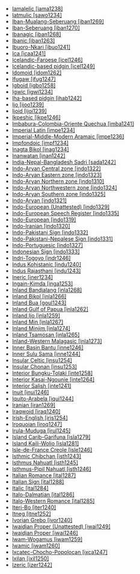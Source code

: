 - [Iamalelic [iama1238]](tree/aust1307/mala1545/east2712/ocea1241/west2818/papu1253/nucl1744/nort2848/bwai1241/iama1238/md.ini)
- [Iatmulic [sawo1234]](tree/nduu1242/nucl1642/sawo1235/sawo1234/md.ini)
- [Iban-Mualang-Seberuang [iban1269]](tree/aust1307/mala1545/mala1536/nort3170/mala1538/iban1263/iban1269/md.ini)
- [Iban-Seberuang [iban1270]](tree/aust1307/mala1545/mala1536/nort3170/mala1538/iban1263/iban1269/iban1270/md.ini)
- [Ibanagic [iban1268]](tree/aust1307/mala1545/nort3238/caga1241/iban1268/md.ini)
- [Ibanic [iban1263]](tree/aust1307/mala1545/mala1536/nort3170/mala1538/iban1263/md.ini)
- [Ibuoro-Nkari [ibuo1241]](tree/atla1278/volt1241/benu1247/delt1251/obol1242/cent2253/ibuo1241/md.ini)
- [Ica [icaa1241]](tree/araw1281/japu1236/icaa1241/md.ini)
- [Icelandic-Faroese [icel1246]](tree/indo1319/clas1257/germ1287/nort3152/nort3160/west2805/icel1246/md.ini)
- [Icelandic-based pidgin [icel1249]](tree/pidg1258/icel1249/md.ini)
- [Idomoid [idom1262]](tree/atla1278/volt1241/benu1247/idom1262/md.ini)
- [Ifugaw [ifug1247]](tree/aust1307/mala1545/nort3238/meso1254/sout3211/cent2296/nucl1754/ifug1247/md.ini)
- [Igboid [igbo1258]](tree/atla1278/volt1241/benu1247/igbo1258/md.ini)
- [Igwic [igwi1234]](tree/atla1278/volt1241/benu1247/akpe1249/edoi1239/nort3183/igwi1234/md.ini)
- [Iha-based pidgin [ihab1242]](tree/pidg1258/ihab1242/md.ini)
- [Ijo [ijoo1239]](tree/ijoi1239/ijoo1239/md.ini)
- [Ijoid [ijoi1239]](tree/ijoi1239/md.ini)
- [Ikpeshic [ikpe1246]](tree/atla1278/volt1241/benu1247/akpe1249/edoi1239/nort3183/igwi1234/ikpe1246/md.ini)
- [Imbabura-Colombia-Oriente Quechua [imba1241]](tree/quec1387/quec1388/chin1494/quec1389/colo1257/ecua1249/imba1241/md.ini)
- [Imperial Latin [impe1234]](tree/indo1319/clas1257/ital1284/lati1262/lati1263/impe1234/md.ini)
- [Imperial-Middle-Modern Aramaic [impe1236]](tree/afro1255/semi1276/west2786/cent2236/nort3165/aram1259/impe1236/md.ini)
- [Impfondoic [impf1234]](tree/atla1278/volt1241/benu1247/bant1294/sout3152/narr1281/cent2260/nort3376/rive1266/liko1251/impf1234/md.ini)
- [Inagta Bikol [inag1234]](tree/aust1307/mala1545/grea1284/cent2246/biko1240/inag1234/md.ini)
- [Inanwatan [inan1242]](tree/inan1242/md.ini)
- [India-Nepal-Bangladesh Sadri [sada1242]](tree/indo1319/clas1257/indo1320/indo1321/midd1375/cont1248/midl1245/shau1239/biha1245/mait1254/sada1243/sadr1250/sada1242/md.ini)
- [Indo-Aryan Central zone [indo1322]](tree/indo1319/clas1257/indo1320/indo1321/midd1375/cont1248/midl1245/shau1239/indo1322/md.ini)
- [Indo-Aryan Eastern zone [indo1323]](tree/indo1319/clas1257/indo1320/indo1321/midd1375/cont1248/indo1323/md.ini)
- [Indo-Aryan Northern zone [indo1310]](tree/indo1319/clas1257/indo1320/indo1321/midd1375/cont1248/midl1245/indo1310/md.ini)
- [Indo-Aryan Northwestern zone [indo1324]](tree/indo1319/clas1257/indo1320/indo1321/midd1375/cont1248/indo1324/md.ini)
- [Indo-Aryan Southern zone [indo1325]](tree/indo1319/clas1257/indo1320/indo1321/midd1375/cont1248/indo1325/md.ini)
- [Indo-Aryan [indo1321]](tree/indo1319/clas1257/indo1320/indo1321/md.ini)
- [Indo-European (Unattested) [indo1329]](tree/unat1236/indo1329/md.ini)
- [Indo-European Speech Register [indo1335]](tree/spee1234/indo1335/md.ini)
- [Indo-European [indo1319]](tree/indo1319/md.ini)
- [Indo-Iranian [indo1320]](tree/indo1319/clas1257/indo1320/md.ini)
- [Indo-Pakistani Sign [indo1332]](tree/sign1238/deaf1237/indo1331/indo1332/md.ini)
- [Indo-Pakistani-Nepalese Sign [indo1331]](tree/sign1238/deaf1237/indo1331/md.ini)
- [Indo-Portuguesic [indo1327]](tree/indo1319/clas1257/ital1284/lati1262/lati1263/impe1234/roma1334/ital1285/west2813/shif1234/sout3183/west2838/gali1263/macr1272/indo1327/md.ini)
- [Indonesian Sign [indo1333]](tree/sign1238/deaf1237/lsfi1234/asli1244/mala1548/indo1333/md.ini)
- [Indri-Togoyo [indr1246]](tree/atla1278/volt1241/nort3149/came1255/uban1244/sere1262/sere1266/indr1246/md.ini)
- [Indus Kohistanic [indu1240]](tree/indo1319/clas1257/indo1320/indo1321/midd1375/dard1244/nucl1819/kohi1251/indu1240/md.ini)
- [Indus Rajasthani [indu1243]](tree/indo1319/clas1257/indo1320/indo1321/midd1375/cont1248/midl1245/apab1234/guja1255/raja1256/west2831/indu1243/md.ini)
- [Ineric [iner1234]](tree/araw1281/cari1281/anti1247/iner1234/md.ini)
- [Ingain-Kimda [inga1253]](tree/nucl1710/jeee1236/jeme1246/inga1253/md.ini)
- [Inland Bandjalang [inla1268]](tree/pama1250/sout3135/news1235/band1357/band1339/inla1268/md.ini)
- [Inland Bikol [inla1266]](tree/aust1307/mala1545/grea1284/cent2246/biko1240/inla1266/md.ini)
- [Inland Bua [goul1243]](tree/atla1278/volt1241/nort3149/buak1234/adam1257/goul1243/md.ini)
- [Inland Gulf of Papua [inla1262]](tree/anim1240/inla1262/md.ini)
- [Inland Ijo [inla1259]](tree/ijoi1239/ijoo1239/west2446/inla1259/md.ini)
- [Inland Min [inla1267]](tree/sino1245/sini1245/minn1248/inla1267/md.ini)
- [Inland Minjim [inla1274]](tree/nucl1709/mada1298/raic1241/mind1258/lowe1462/inla1274/md.ini)
- [Inland Tsamosan [inla1265]](tree/sali1255/coas1325/tsam1241/inla1265/md.ini)
- [Inland-Western Malagasic [inla1273]](tree/aust1307/mala1545/basa1291/grea1283/sout2919/mala1537/sout3174/sout3346/nucl1799/inla1273/md.ini)
- [Inner Basin Bantu [inne1246]](tree/atla1278/volt1241/benu1247/bant1294/sout3152/narr1281/cent2260/nort3376/inne1246/md.ini)
- [Inner Sulu Sama [inne1244]](tree/aust1307/mala1545/basa1291/grea1283/sama1302/sulu1242/inne1244/md.ini)
- [Insular Celtic [insu1254]](tree/indo1319/clas1257/celt1248/nucl1715/tgbc1234/insu1254/md.ini)
- [Insular Chonan [insu1253]](tree/chon1288/insu1253/md.ini)
- [Interior Bungku-Tolaki [inte1258]](tree/aust1307/mala1545/cele1242/grea1299/east2488/sout2928/bung1268/west2566/inte1258/md.ini)
- [Interior Kasai-Ngounie [inte1264]](tree/atla1278/volt1241/benu1247/bant1294/sout3152/narr1281/cent2260/west2968/nzad1235/lwer1234/ding1244/loan1238/kwil1238/kasa1251/moye1234/inte1264/md.ini)
- [Interior Salish [inte1241]](tree/sali1255/inte1241/md.ini)
- [Inuit [inui1246]](tree/eski1264/eski1265/inui1246/md.ini)
- [Iquito-Arabela [iqui1244]](tree/zapa1251/iqui1244/md.ini)
- [Iranian [iran1269]](tree/indo1319/clas1257/indo1320/iran1269/md.ini)
- [Iraqwoid [iraq1240]](tree/afro1255/cush1243/sout3054/west2720/nort3164/iraq1240/md.ini)
- [Irish-English [iris1254]](tree/spee1234/iris1254/md.ini)
- [Iroquoian [iroq1247]](tree/iroq1247/md.ini)
- [Irula-Muduga [irul1245]](tree/drav1251/sout3133/sout3138/tami1291/tami1292/tami1293/tami1294/irul1245/md.ini)
- [Island Carib-Garifuna [isla1279]](tree/araw1281/cari1281/anti1247/iner1234/isla1279/md.ini)
- [Island Kaili-Wolio [isla1281]](tree/aust1307/mala1545/cele1242/kail1255/wotu1239/isla1281/md.ini)
- [Isle-de-France Creole [isle1246]](tree/indo1319/clas1257/ital1284/lati1262/lati1263/impe1234/roma1334/ital1285/west2813/shif1234/nort3208/gall1280/oila1234/cent2283/macr1273/isle1246/md.ini)
- [Isthmic Chibchan [isth1243]](tree/chib1249/core1252/isth1243/md.ini)
- [Isthmus Nahuatl [isth1245]](tree/utoa1244/sout3136/cora1261/azte1234/east2720/isth1246/isth1245/md.ini)
- [Isthmus-Pipil Nahuatl [isth1246]](tree/utoa1244/sout3136/cora1261/azte1234/east2720/isth1246/md.ini)
- [Italian Romance [ital1287]](tree/indo1319/clas1257/ital1284/lati1262/lati1263/impe1234/roma1334/ital1285/ital1286/ital1287/md.ini)
- [Italian Sign [ital1288]](tree/sign1238/deaf1237/lsfi1234/ital1288/md.ini)
- [Italic [ital1284]](tree/indo1319/clas1257/ital1284/md.ini)
- [Italo-Dalmatian [ital1286]](tree/indo1319/clas1257/ital1284/lati1262/lati1263/impe1234/roma1334/ital1285/ital1286/md.ini)
- [Italo-Western Romance [ital1285]](tree/indo1319/clas1257/ital1284/lati1262/lati1263/impe1234/roma1334/ital1285/md.ini)
- [Iteri-Bo [iter1240]](tree/left1242/nucl1244/iter1240/md.ini)
- [Itneg [itne1252]](tree/aust1307/mala1545/nort3238/meso1254/sout3211/cent2296/kali1310/itne1252/md.ini)
- [Ivorian Grebo [ivor1240]](tree/krua1234/grea1300/west2485/greb1258/greb1257/ivor1240/md.ini)
- [Iwaidjan Proper (Unattested) [iwai1249]](tree/unat1236/iwai1249/md.ini)
- [Iwaidjan Proper [iwai1246]](tree/iwai1246/md.ini)
- [Iwam-Wogamus [iwam1259]](tree/sepi1257/iwam1259/md.ini)
- [Iwamic [iwam1260]](tree/sepi1257/iwam1259/iwam1260/md.ini)
- [Ixcatec-Chocho-Popolocan [ixca1247]](tree/otom1299/east2557/popo1292/popo1293/ixca1247/md.ini)
- [Ixilan [ixil1250]](tree/maya1287/core1254/quic1274/grea1277/ixil1250/md.ini)
- [Izeric [izer1242]](tree/atla1278/volt1241/benu1247/benu1248/benu1249/sout3163/nucl1795/izer1242/md.ini)
